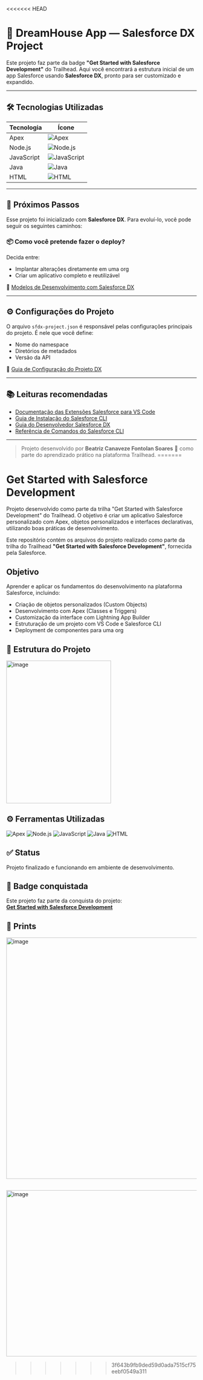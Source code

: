 <<<<<<< HEAD
# 🏡 DreamHouse App — Salesforce DX Project

Este projeto faz parte da badge **"Get Started with Salesforce Development"** do Trailhead. Aqui você encontrará a estrutura inicial de um app Salesforce usando **Salesforce DX**, pronto para ser customizado e expandido.

---

## 🛠️ Tecnologias Utilizadas

| Tecnologia | Ícone |
|------------|-------|
| Apex       | ![Apex](https://img.shields.io/badge/-Apex-1798c1?logo=salesforce&logoColor=white) |
| Node.js    | ![Node.js](https://img.shields.io/badge/-Node.js-339933?logo=node.js&logoColor=white) |
| JavaScript | ![JavaScript](https://img.shields.io/badge/-JavaScript-F7DF1E?logo=javascript&logoColor=black) |
| Java       | ![Java](https://img.shields.io/badge/-Java-007396?logo=java&logoColor=white) |
| HTML       | ![HTML](https://img.shields.io/badge/-HTML5-E34F26?logo=html5&logoColor=white) |

---

## 🚀 Próximos Passos

Esse projeto foi inicializado com **Salesforce DX**. Para evoluí-lo, você pode seguir os seguintes caminhos:

### 📦 Como você pretende fazer o deploy?

Decida entre:
- Implantar alterações diretamente em uma org
- Criar um aplicativo completo e reutilizável

🔗 [Modelos de Desenvolvimento com Salesforce DX](https://developer.salesforce.com/tools/vscode/en/user-guide/development-models)

---

## ⚙️ Configurações do Projeto

O arquivo `sfdx-project.json` é responsável pelas configurações principais do projeto. É nele que você define:
- Nome do namespace
- Diretórios de metadados
- Versão da API

🔗 [Guia de Configuração do Projeto DX](https://developer.salesforce.com/docs/atlas.en-us.sfdx_dev.meta/sfdx_dev/sfdx_dev_ws_config.htm)

---

## 📚 Leituras recomendadas

- [Documentação das Extensões Salesforce para VS Code](https://developer.salesforce.com/tools/vscode/)
- [Guia de Instalação do Salesforce CLI](https://developer.salesforce.com/docs/atlas.en-us.sfdx_setup.meta/sfdx_setup/sfdx_setup_intro.htm)
- [Guia do Desenvolvedor Salesforce DX](https://developer.salesforce.com/docs/atlas.en-us.sfdx_dev.meta/sfdx_dev/sfdx_dev_intro.htm)
- [Referência de Comandos do Salesforce CLI](https://developer.salesforce.com/docs/atlas.en-us.sfdx_cli_reference.meta/sfdx_cli_reference/cli_reference.htm)

---

> Projeto desenvolvido por **Beatriz Canaveze Fontolan Soares** 💙 como parte do aprendizado prático na plataforma Trailhead.
=======

# Get Started with Salesforce Development
Projeto desenvolvido como parte da trilha "Get Started with Salesforce Development" do Trailhead. O objetivo é criar um aplicativo Salesforce personalizado com Apex, objetos personalizados e interfaces declarativas, utilizando boas práticas de desenvolvimento.

Este repositório contém os arquivos do projeto realizado como parte da trilha do Trailhead **"Get Started with Salesforce Development"**, fornecida pela Salesforce.

## Objetivo

Aprender e aplicar os fundamentos do desenvolvimento na plataforma Salesforce, incluindo:

- Criação de objetos personalizados (Custom Objects)
- Desenvolvimento com Apex (Classes e Triggers)
- Customização da interface com Lightning App Builder
- Estruturação de um projeto com VS Code e Salesforce CLI
- Deployment de componentes para uma org

## 📁 Estrutura do Projeto

<img width="277" height="378" alt="image" src="https://github.com/user-attachments/assets/33d5019c-5018-4035-88ab-e3e5951fc923" />

## ⚙️ Ferramentas Utilizadas

<p align="left"> <img src="https://img.shields.io/badge/Apex-ED1B24?style=for-the-badge&logo=salesforce&logoColor=white" alt="Apex" /> <img src="https://img.shields.io/badge/Node.js-339933?style=for-the-badge&logo=nodedotjs&logoColor=white" alt="Node.js" /> <img src="https://img.shields.io/badge/JavaScript-F7DF1E?style=for-the-badge&logo=javascript&logoColor=black" alt="JavaScript" /> <img src="https://img.shields.io/badge/Java-ED8B00?style=for-the-badge&logo=openjdk&logoColor=white" alt="Java" /> <img src="https://img.shields.io/badge/HTML-E34F26?style=for-the-badge&logo=html5&logoColor=white" alt="HTML" /> </p>

## ✅ Status

Projeto finalizado e funcionando em ambiente de desenvolvimento.

## 🏅 Badge conquistada

Este projeto faz parte da conquista do projeto:  
**[Get Started with Salesforce Development](https://trailhead.salesforce.com/content/learn/projects/get-started-with-salesforce-development?trail_id=force_com_dev_beginner)**  

## 📸 Prints

<img width="1896" height="639" alt="image" src="https://github.com/user-attachments/assets/8dd911a4-ed95-45a0-a81e-133955861fbe" />

##

<img width="1906" height="440" alt="image" src="https://github.com/user-attachments/assets/cfb9209b-1828-4b9c-991c-165e61637b64" />


>>>>>>> 3f643b9fb9ded59d0ada7515cf75eebf0549a311
